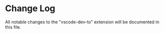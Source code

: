 # Change Log

All notable changes to the "vscode-dev-to" extension will be documented in this file.
